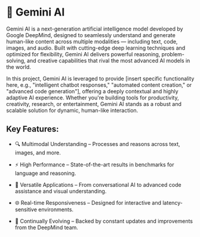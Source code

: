 # 🌟 Gemini AI 

Gemini AI is a next-generation artificial intelligence model developed by Google DeepMind, designed to seamlessly understand and generate human-like content across multiple modalities — including text, code, images, and audio. Built with cutting-edge deep learning techniques and optimized for flexibility, Gemini AI delivers powerful reasoning, problem-solving, and creative capabilities that rival the most advanced AI models in the world.

In this project, Gemini AI is leveraged to provide [insert specific functionality here, e.g., "intelligent chatbot responses," "automated content creation," or "advanced code generation"], offering a deeply contextual and highly adaptive AI experience. Whether you're building tools for productivity, creativity, research, or entertainment, Gemini AI stands as a robust and scalable solution for dynamic, human-like interaction.

## Key Features:

- 🔍 Multimodal Understanding – Processes and reasons across text, images, and more.

- ⚡ High Performance – State-of-the-art results in benchmarks for language and reasoning.

- 🤖 Versatile Applications – From conversational AI to advanced code assistance and visual understanding.

- 🌐 Real-time Responsiveness – Designed for interactive and latency-sensitive environments.

- 🧠 Continually Evolving – Backed by constant updates and improvements from the DeepMind team.


